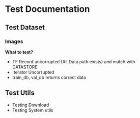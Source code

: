 # Test Documentation

## Test Dataset

### Images

**What to test?**
- TF Record uncorrupted (All Data path exists) and match with DATASTORE
- Iterator Uncorrupted
- train_db, val_db returns correct data


## Test Utils
- Testing Download
- Testing System utils